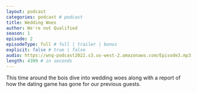 ```yaml
---
layout: podcast
categories: podcast # podcast
title: Wedding Woes
author: We're not Qualified 
season: 1
episode: 2
episodeType: full # full | trailer | bonus
explicit: false # true | false
audio: https://wnq-podcast2022.s3.us-west-2.amazonaws.com/Episode3.mp3
length: 4399 # in seconds
---
```

This time around the bois dive into wedding woes along with a report of how the dating game has gone for our previous guests.